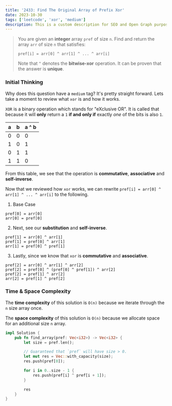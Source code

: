 ```yaml
---
title: '2433: Find The Original Array of Prefix Xor'
date: 2023-10-30
tags: ['leetcode', 'xor', 'medium']
description: This is a custom description for SEO and Open Graph purposes. If it's not provided, it defaults to auto-generated excerpts of the page content.
---
```


> You are given an **integer** array `pref` of size `n`. Find and return the array `arr` of size `n` that satisfies:
>
> `pref[i] = arr[0] ^ arr[1] ^ ... ^ arr[i]`
>
> Note that `^` denotes the **bitwise-xor** operation. It can be proven that the answer is **unique**.

### Initial Thinking

Why does this question have a `medium` tag? It's pretty straight forward. Lets take a moment to review what `xor` is and how it works.

`XOR` is a binary operation which stands for "eXclusive OR". It is called that because it will **only** return a `1` **if and only if** exactly *one* of the bits is also `1`.

| a | b | a ^ b |
|---|---|-------|
| 0 | 0 | 0     |
| 1 | 0 | 1     |
| 0 | 1 | 1     |
| 1 | 1 | 0     |

From this table, we see that the operation is **commutative**, **associative** and **self-inverse**.

Now that we reviewed how `xor` works, we can rewrite `pref[i] = arr[0] ^ arr[1] ^ ... ^ arr[i]` to the following.

1. Base Case

```
pref[0] = arr[0]
arr[0] = pref[0]

```

2. Next, see our **substitution** and **self-inverse**.
```
pref[1] = arr[0] ^ arr[1]
pref[1] = pref[0] ^ arr[1]
arr[1] = pref[0] ^ pref[1]
```

3. Lastly, since we know that `xor` is **commutative** and **associative**.
```
pref[2] = arr[0] ^ arr[1] ^ arr[2]
pref[2] = pref[0] ^ (pref[0] ^ pref[1]) ^ arr[2]
pref[2] = pref[1] ^ arr[2]
arr[2] = pref[1] ^ pref[2]
```


### Time & Space Complexity

The **time complexity** of this solution is `O(n)` because we iterate through the `n` size array once.

The **space complexity** of this solution is `O(n)` because we allocate space for an additional size `n` array.

```rust
impl Solution {
    pub fn find_array(pref: Vec<i32>) -> Vec<i32> {
        let size = pref.len();

        // Guaranteed that `pref` will have size > 0.
        let mut res = Vec::with_capacity(size);
        res.push(pref[0]);

        for i in 0..size - 1 {
            res.push(pref[i] ^ pref[i + 1]);
        }

        res
    }
}
```
